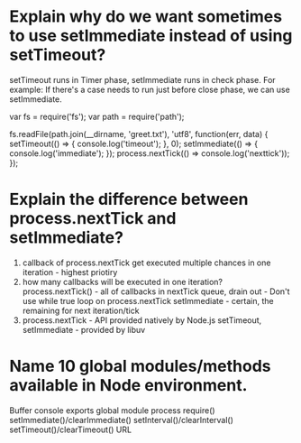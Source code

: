 # Explain why do we want sometimes to use setImmediate instead of using setTimeout?
setTimeout runs in Timer phase, setImmediate runs in check phase.
For example: If there's a case needs to run just before close phase, we can use setImmediate.

var fs = require('fs');
var path = require('path');

fs.readFile(path.join(__dirname, 'greet.txt'), 'utf8', function(err, data) {
    setTimeout(() => { console.log('timeout'); }, 0);
    setImmediate(() => { console.log('immediate'); });
    process.nextTick(() => console.log('nexttick'));
});

# Explain the difference between process.nextTick and setImmediate?
1. callback of process.nextTick get executed multiple chances in one iteration - highest priotiry
2. how many callbacks will be executed in one iteration? 
process.nextTick() - all of callbacks in nextTick queue, drain out - Don't use while true loop on process.nextTick
setImmediate - certain, the remaining for next iteration/tick
3. process.nextTick - API provided natively by Node.js
 setTimeout, setImmediate - provided by libuv

# Name 10 global modules/methods available in Node environment.
Buffer
console
exports
global
module
process
require()
setImmediate()/clearImmediate()
setInterval()/clearInterval()
setTimeout()/clearTimeout()
URL

